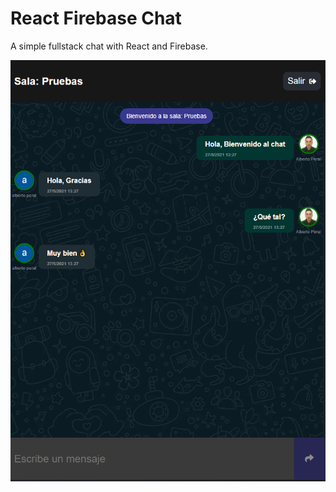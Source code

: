 # React Firebase Chat

A simple fullstack chat with React and Firebase.

![Alt text](/Chat-Firebase-React.png "Chat-Firebase-React")